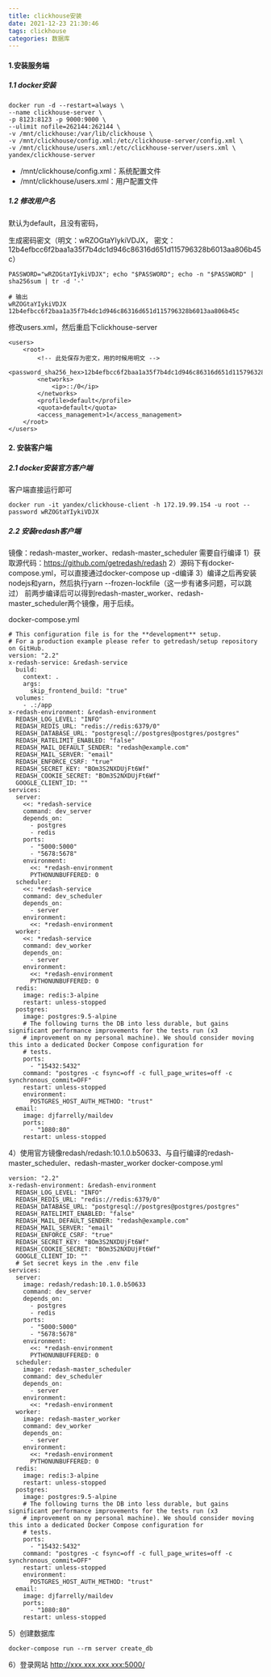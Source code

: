 ```yaml
---
title: clickhouse安装
date: 2021-12-23 21:30:46
tags: clickhouse
categories: 数据库
---
```


#### 1.安装服务端
##### 1.1 docker安装

```
docker run -d --restart=always \
--name clickhouse-server \
-p 8123:8123 -p 9000:9000 \
--ulimit nofile=262144:262144 \
-v /mnt/clickhouse:/var/lib/clickhouse \
-v /mnt/clickhouse/config.xml:/etc/clickhouse-server/config.xml \
-v /mnt/clickhouse/users.xml:/etc/clickhouse-server/users.xml \
yandex/clickhouse-server
```

- /mnt/clickhouse/config.xml：系统配置文件  
- /mnt/clickhouse/users.xml：用户配置文件  

##### 1.2 修改用户名
默认为default，且没有密码，

生成密码密文（明文：wRZOGtaYIykiVDJX， 密文：12b4efbcc6f2baa1a35f7b4dc1d946c86316d651d115796328b6013aa806b45c）
```
PASSWORD="wRZOGtaYIykiVDJX"; echo "$PASSWORD"; echo -n "$PASSWORD" | sha256sum | tr -d '-'
 
# 输出
wRZOGtaYIykiVDJX
12b4efbcc6f2baa1a35f7b4dc1d946c86316d651d115796328b6013aa806b45c
```

修改users.xml，然后重启下clickhouse-server

```
<users>
    <root>
        <!-- 此处保存为密文，用的时候用明文 -->
        <password_sha256_hex>12b4efbcc6f2baa1a35f7b4dc1d946c86316d651d115796328b6013aa806b45c</password_sha256_hex>
        <networks>
            <ip>::/0</ip>
        </networks>
        <profile>default</profile>
        <quota>default</quota>
        <access_management>1</access_management>
    </root>
</users>
```



#### 2. 安装客户端
##### 2.1 docker安装官方客户端
客户端直接运行即可
```
docker run -it yandex/clickhouse-client -h 172.19.99.154 -u root --password wRZOGtaYIykiVDJX
```

##### 2.2 安装redash客户端
镜像：redash-master_worker、redash-master_scheduler 需要自行编译
1）获取源代码：https://github.com/getredash/redash
2）源码下有docker-compose.yml，可以直接通过docker-compose up -d编译
3）编译之后再安装nodejs和yarn，然后执行yarn --frozen-lockfile（这一步有诸多问题，可以跳过）
前两步编译后可以得到redash-master_worker、redash-master_scheduler两个镜像，用于后续。

docker-compose.yml
```
# This configuration file is for the **development** setup.
# For a production example please refer to getredash/setup repository on GitHub.
version: "2.2"
x-redash-service: &redash-service
  build:
    context: .
    args:
      skip_frontend_build: "true"
  volumes:
    - .:/app
x-redash-environment: &redash-environment
  REDASH_LOG_LEVEL: "INFO"
  REDASH_REDIS_URL: "redis://redis:6379/0"
  REDASH_DATABASE_URL: "postgresql://postgres@postgres/postgres"
  REDASH_RATELIMIT_ENABLED: "false"
  REDASH_MAIL_DEFAULT_SENDER: "redash@example.com"
  REDASH_MAIL_SERVER: "email"
  REDASH_ENFORCE_CSRF: "true"
  REDASH_SECRET_KEY: "BOm3S2NXDUjFt6Wf"
  REDASH_COOKIE_SECRET: "BOm3S2NXDUjFt6Wf"
  GOOGLE_CLIENT_ID: ""
services:
  server:
    <<: *redash-service
    command: dev_server
    depends_on:
      - postgres
      - redis
    ports:
      - "5000:5000"
      - "5678:5678"
    environment:
      <<: *redash-environment
      PYTHONUNBUFFERED: 0
  scheduler:
    <<: *redash-service
    command: dev_scheduler
    depends_on:
      - server
    environment:
      <<: *redash-environment
  worker:
    <<: *redash-service
    command: dev_worker
    depends_on:
      - server
    environment:
      <<: *redash-environment
      PYTHONUNBUFFERED: 0
  redis:
    image: redis:3-alpine
    restart: unless-stopped
  postgres:
    image: postgres:9.5-alpine
    # The following turns the DB into less durable, but gains significant performance improvements for the tests run (x3
    # improvement on my personal machine). We should consider moving this into a dedicated Docker Compose configuration for
    # tests.
    ports:
      - "15432:5432"
    command: "postgres -c fsync=off -c full_page_writes=off -c synchronous_commit=OFF"
    restart: unless-stopped
    environment:
      POSTGRES_HOST_AUTH_METHOD: "trust"
  email:
    image: djfarrelly/maildev
    ports:
      - "1080:80"
    restart: unless-stopped
```

4）使用官方镜像redash/redash:10.1.0.b50633、与自行编译的redash-master_scheduler、redash-master_worker
docker-compose.yml
```
version: "2.2"
x-redash-environment: &redash-environment
  REDASH_LOG_LEVEL: "INFO"
  REDASH_REDIS_URL: "redis://redis:6379/0"
  REDASH_DATABASE_URL: "postgresql://postgres@postgres/postgres"
  REDASH_RATELIMIT_ENABLED: "false"
  REDASH_MAIL_DEFAULT_SENDER: "redash@example.com"
  REDASH_MAIL_SERVER: "email"
  REDASH_ENFORCE_CSRF: "true"
  REDASH_SECRET_KEY: "BOm3S2NXDUjFt6Wf"
  REDASH_COOKIE_SECRET: "BOm3S2NXDUjFt6Wf"
  GOOGLE_CLIENT_ID: ""
  # Set secret keys in the .env file
services:
  server:
    image: redash/redash:10.1.0.b50633
    command: dev_server
    depends_on:
      - postgres
      - redis
    ports:
      - "5000:5000"
      - "5678:5678"
    environment:
      <<: *redash-environment
      PYTHONUNBUFFERED: 0
  scheduler:
    image: redash-master_scheduler
    command: dev_scheduler
    depends_on:
      - server
    environment:
      <<: *redash-environment
  worker:
    image: redash-master_worker
    command: dev_worker
    depends_on:
      - server
    environment:
      <<: *redash-environment
      PYTHONUNBUFFERED: 0
  redis:
    image: redis:3-alpine
    restart: unless-stopped
  postgres:
    image: postgres:9.5-alpine
    # The following turns the DB into less durable, but gains significant performance improvements for the tests run (x3
    # improvement on my personal machine). We should consider moving this into a dedicated Docker Compose configuration for
    # tests.
    ports:
      - "15432:5432"
    command: "postgres -c fsync=off -c full_page_writes=off -c synchronous_commit=OFF"
    restart: unless-stopped
    environment:
      POSTGRES_HOST_AUTH_METHOD: "trust"
  email:
    image: djfarrelly/maildev
    ports:
      - "1080:80"
    restart: unless-stopped
```	
5）创建数据库
```
docker-compose run --rm server create_db
```
6）登录网站
http://xxx.xxx.xxx.xxx:5000/